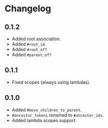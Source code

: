 # Changelog

## 0.1.2

- Added root association.
- Added `#root_id`.
- Added `#root_of?`
- Added `#parent_of?`

## 0.1.1

- Fixed scopes (always using lambdas).

## 0.1.0

- Added `#move_children_to_parent`.
- `#ancestor_tokens` renamed to `#ancestor_ids`.
- Added lambda scopes support.
